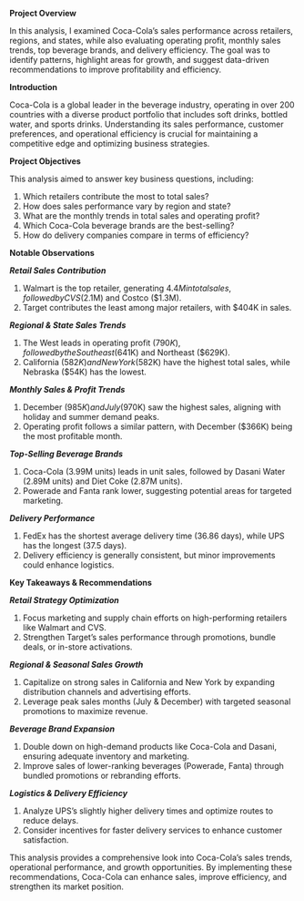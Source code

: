 **Project Overview**

In this analysis, I examined Coca-Cola’s sales performance across retailers, regions, and states, while also evaluating operating profit, monthly sales trends, top beverage brands, and delivery efficiency. The goal was to identify patterns, highlight areas for growth, and suggest data-driven recommendations to improve profitability and efficiency.

**Introduction**

Coca-Cola is a global leader in the beverage industry, operating in over 200 countries with a diverse product portfolio that includes soft drinks, bottled water, and sports drinks. Understanding its sales performance, customer preferences, and operational efficiency is crucial for maintaining a competitive edge and optimizing business strategies.




**Project Objectives**

This analysis aimed to answer key business questions, including:

1. Which retailers contribute the most to total sales?
2. How does sales performance vary by region and state?
3. What are the monthly trends in total sales and operating profit?
4. Which Coca-Cola beverage brands are the best-selling?
5. How do delivery companies compare in terms of efficiency?

**Notable Observations**

**_Retail Sales Contribution_**
1. Walmart is the top retailer, generating $4.4M in total sales, followed by CVS ($2.1M) and Costco ($1.3M).
2. Target contributes the least among major retailers, with $404K in sales.

_**Regional & State Sales Trends**_
1. The West leads in operating profit ($790K), followed by the Southeast ($641K) and Northeast ($629K).
2. California ($582K) and New York ($582K) have the highest total sales, while Nebraska ($54K) has the lowest.

_**Monthly Sales & Profit Trends**_
1. December ($985K) and July ($970K) saw the highest sales, aligning with holiday and summer demand peaks.
2. Operating profit follows a similar pattern, with December ($366K) being the most profitable month.

_**Top-Selling Beverage Brands**_
1. Coca-Cola (3.99M units) leads in unit sales, followed by Dasani Water (2.89M units) and Diet Coke (2.87M units).
2. Powerade and Fanta rank lower, suggesting potential areas for targeted marketing.

_**Delivery Performance**_
1. FedEx has the shortest average delivery time (36.86 days), while UPS has the longest (37.5 days).
2. Delivery efficiency is generally consistent, but minor improvements could enhance logistics.


**Key Takeaways & Recommendations**

_**Retail Strategy Optimization**_
1. Focus marketing and supply chain efforts on high-performing retailers like Walmart and CVS.
2. Strengthen Target’s sales performance through promotions, bundle deals, or in-store activations.

**_Regional & Seasonal Sales Growth_**
1. Capitalize on strong sales in California and New York by expanding distribution channels and advertising efforts.
2. Leverage peak sales months (July & December) with targeted seasonal promotions to maximize revenue.

**_Beverage Brand Expansion_**

1. Double down on high-demand products like Coca-Cola and Dasani, ensuring adequate inventory and marketing.
2. Improve sales of lower-ranking beverages (Powerade, Fanta) through bundled promotions or rebranding efforts.

**_Logistics & Delivery Efficiency_**

1. Analyze UPS’s slightly higher delivery times and optimize routes to reduce delays.
2. Consider incentives for faster delivery services to enhance customer satisfaction.




This analysis provides a comprehensive look into Coca-Cola’s sales trends, operational performance, and growth opportunities. By implementing these recommendations, Coca-Cola can enhance sales, improve efficiency, and strengthen its market position.


